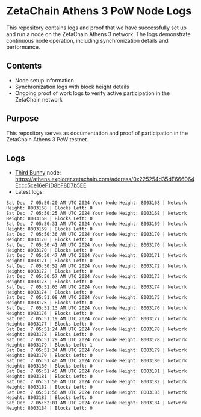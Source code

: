 # ZetaChain Athens 3 PoW Node Logs
This repository contains logs and proof that we have successfully set up and run a node on the ZetaChain Athens 3 network. The logs demonstrate continuous node operation, including synchronization details and performance.

## Contents
- Node setup information
- Synchronization logs with block height details
- Ongoing proof of work logs to verify active participation in the ZetaChain network

## Purpose
This repository serves as documentation and proof of participation in the ZetaChain Athens 3 PoW testnet.

## Logs

- [Third Bunny](https://thirdbunny.xyz/) node: https://athens.explorer.zetachain.com/address/0x225254d35dE666064Eccc5ce16eF1D8bF8D7b5EE
- Latest logs:
```
Sat Dec  7 05:50:20 AM UTC 2024 Your Node Height: 8003168 | Network Height: 8003168 | Blocks Left: 0
Sat Dec  7 05:50:25 AM UTC 2024 Your Node Height: 8003168 | Network Height: 8003168 | Blocks Left: 0
Sat Dec  7 05:50:31 AM UTC 2024 Your Node Height: 8003169 | Network Height: 8003169 | Blocks Left: 0
Sat Dec  7 05:50:36 AM UTC 2024 Your Node Height: 8003170 | Network Height: 8003170 | Blocks Left: 0
Sat Dec  7 05:50:41 AM UTC 2024 Your Node Height: 8003170 | Network Height: 8003170 | Blocks Left: 0
Sat Dec  7 05:50:47 AM UTC 2024 Your Node Height: 8003171 | Network Height: 8003171 | Blocks Left: 0
Sat Dec  7 05:50:52 AM UTC 2024 Your Node Height: 8003172 | Network Height: 8003172 | Blocks Left: 0
Sat Dec  7 05:50:57 AM UTC 2024 Your Node Height: 8003173 | Network Height: 8003173 | Blocks Left: 0
Sat Dec  7 05:51:03 AM UTC 2024 Your Node Height: 8003174 | Network Height: 8003174 | Blocks Left: 0
Sat Dec  7 05:51:08 AM UTC 2024 Your Node Height: 8003175 | Network Height: 8003175 | Blocks Left: 0
Sat Dec  7 05:51:13 AM UTC 2024 Your Node Height: 8003176 | Network Height: 8003176 | Blocks Left: 0
Sat Dec  7 05:51:19 AM UTC 2024 Your Node Height: 8003177 | Network Height: 8003177 | Blocks Left: 0
Sat Dec  7 05:51:24 AM UTC 2024 Your Node Height: 8003178 | Network Height: 8003178 | Blocks Left: 0
Sat Dec  7 05:51:29 AM UTC 2024 Your Node Height: 8003178 | Network Height: 8003179 | Blocks Left: 1
Sat Dec  7 05:51:34 AM UTC 2024 Your Node Height: 8003179 | Network Height: 8003179 | Blocks Left: 0
Sat Dec  7 05:51:40 AM UTC 2024 Your Node Height: 8003180 | Network Height: 8003180 | Blocks Left: 0
Sat Dec  7 05:51:45 AM UTC 2024 Your Node Height: 8003181 | Network Height: 8003181 | Blocks Left: 0
Sat Dec  7 05:51:50 AM UTC 2024 Your Node Height: 8003182 | Network Height: 8003182 | Blocks Left: 0
Sat Dec  7 05:51:56 AM UTC 2024 Your Node Height: 8003183 | Network Height: 8003183 | Blocks Left: 0
Sat Dec  7 05:52:01 AM UTC 2024 Your Node Height: 8003184 | Network Height: 8003184 | Blocks Left: 0
```
